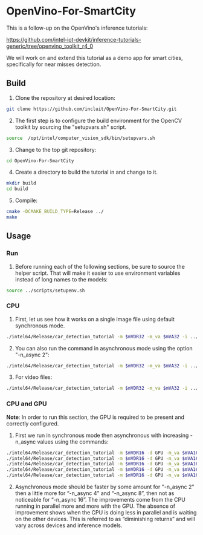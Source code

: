 # OpenVino-For-SmartCity

This is a follow-up on the OpenVino's inference tutorials:

https://github.com/intel-iot-devkit/inference-tutorials-generic/tree/openvino_toolkit_r4_0

We will work on and extend this tutorial as a demo app for smart cities, specifically for near misses detection.

## Build

1. Clone the repository at desired location:

```Bash
git clone https://github.com/incluit/OpenVino-For-SmartCity.git
```

2. The first step is to configure the build environment for the OpenCV toolkit by sourcing the "setupvars.sh" script.

```Bash
source  /opt/intel/computer_vision_sdk/bin/setupvars.sh
```

3. Change to the top git repository:

```Bash
cd OpenVino-For-SmartCity
```


4. Create a directory to build the tutorial in and change to it.

```Bash
mkdir build
cd build
```

5. Compile:

```Bash
cmake -DCMAKE_BUILD_TYPE=Release ../
make
```

## Usage

### Run

1. Before running each of the following sections, be sure to source the helper script.  That will make it easier to use environment variables instead of long names to the models:

```bash
source ../scripts/setupenv.sh 
```


### CPU

1. First, let us see how it works on a single image file using default synchronous mode.

```bash
./intel64/Release/car_detection_tutorial -m $mVDR32 -m_va $mVA32 -i ../data/car_1.bmp
```


2. You can also run the command in asynchronous mode using the option "-n_async 2":

```bash
./intel64/Release/car_detection_tutorial -m $mVDR32 -m_va $mVA32 -i ../data/car_1.bmp -n_async 2
```

3. For video files:

```bash
./intel64/Release/car_detection_tutorial -m $mVDR32 -m_va $mVA32 -i ../data/cars_768x768.h264 -n_async 1
```

### CPU and GPU

**Note**: In order to run this section, the GPU is required to be present and correctly configured.

1. First we run in synchronous mode then asynchronous with increasing -n_async values using the commands:

```Bash
./intel64/Release/car_detection_tutorial -m $mVDR16 -d GPU -m_va $mVA16 -d_va GPU -i ../data/cars_768x768.h264 -n_async 1
./intel64/Release/car_detection_tutorial -m $mVDR16 -d GPU -m_va $mVA16 -d_va GPU -i ../data/cars_768x768.h264 -n_async 2
./intel64/Release/car_detection_tutorial -m $mVDR16 -d GPU -m_va $mVA16 -d_va GPU -i ../data/cars_768x768.h264 -n_async 4
./intel64/Release/car_detection_tutorial -m $mVDR16 -d GPU -m_va $mVA16 -d_va GPU -i ../data/cars_768x768.h264 -n_async 8
./intel64/Release/car_detection_tutorial -m $mVDR16 -d GPU -m_va $mVA16 -d_va GPU -i ../data/cars_768x768.h264 -n_async 16
```

2. Asynchronous mode should be faster by some amount for "-n_async 2" then a little more for “-n_async 4” and “-n_async 8”, then not as noticeable for “-n_async 16”.  The improvements come from the CPU running in parallel more and more with the GPU.  The absence of improvement shows when the CPU is doing less in parallel and is waiting on the other devices.  This is referred to as “diminishing returns” and will vary across devices and inference models.
